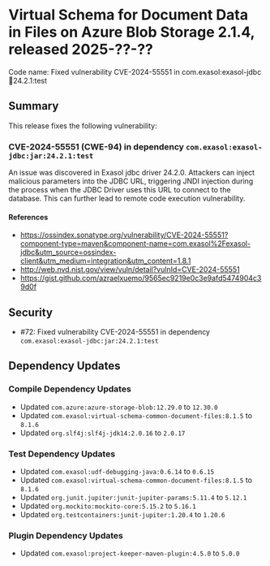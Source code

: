 # Virtual Schema for Document Data in Files on Azure Blob Storage 2.1.4, released 2025-??-??

Code name: Fixed vulnerability CVE-2024-55551 in com.exasol:exasol-jdbc:jar:24.2.1:test

## Summary

This release fixes the following vulnerability:

### CVE-2024-55551 (CWE-94) in dependency `com.exasol:exasol-jdbc:jar:24.2.1:test`
An issue was discovered in Exasol jdbc driver 24.2.0. Attackers can inject malicious parameters into the JDBC URL, triggering JNDI injection during the process when the JDBC Driver uses this URL to connect to the database. This can further lead to remote code execution vulnerability.
#### References
* https://ossindex.sonatype.org/vulnerability/CVE-2024-55551?component-type=maven&component-name=com.exasol%2Fexasol-jdbc&utm_source=ossindex-client&utm_medium=integration&utm_content=1.8.1
* http://web.nvd.nist.gov/view/vuln/detail?vulnId=CVE-2024-55551
* https://gist.github.com/azraelxuemo/9565ec9219e0c3e9afd5474904c39d0f

## Security

* #72: Fixed vulnerability CVE-2024-55551 in dependency `com.exasol:exasol-jdbc:jar:24.2.1:test`

## Dependency Updates

### Compile Dependency Updates

* Updated `com.azure:azure-storage-blob:12.29.0` to `12.30.0`
* Updated `com.exasol:virtual-schema-common-document-files:8.1.5` to `8.1.6`
* Updated `org.slf4j:slf4j-jdk14:2.0.16` to `2.0.17`

### Test Dependency Updates

* Updated `com.exasol:udf-debugging-java:0.6.14` to `0.6.15`
* Updated `com.exasol:virtual-schema-common-document-files:8.1.5` to `8.1.6`
* Updated `org.junit.jupiter:junit-jupiter-params:5.11.4` to `5.12.1`
* Updated `org.mockito:mockito-core:5.15.2` to `5.16.1`
* Updated `org.testcontainers:junit-jupiter:1.20.4` to `1.20.6`

### Plugin Dependency Updates

* Updated `com.exasol:project-keeper-maven-plugin:4.5.0` to `5.0.0`
